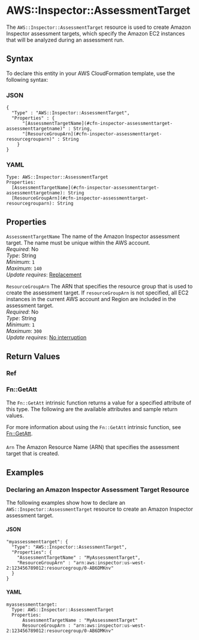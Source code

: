 # AWS::Inspector::AssessmentTarget<a name="aws-resource-inspector-assessmenttarget"></a>

The `AWS::Inspector::AssessmentTarget` resource is used to create Amazon Inspector assessment targets, which specify the Amazon EC2 instances that will be analyzed during an assessment run\.

## Syntax<a name="aws-resource-inspector-assessmenttarget-syntax"></a>

To declare this entity in your AWS CloudFormation template, use the following syntax:

### JSON<a name="aws-resource-inspector-assessmenttarget-syntax.json"></a>

```
{
  "Type" : "AWS::Inspector::AssessmentTarget",
  "Properties" : {
      "[AssessmentTargetName](#cfn-inspector-assessmenttarget-assessmenttargetname)" : String,
      "[ResourceGroupArn](#cfn-inspector-assessmenttarget-resourcegrouparn)" : String
    }
}
```

### YAML<a name="aws-resource-inspector-assessmenttarget-syntax.yaml"></a>

```
Type: AWS::Inspector::AssessmentTarget
Properties: 
  [AssessmentTargetName](#cfn-inspector-assessmenttarget-assessmenttargetname): String
  [ResourceGroupArn](#cfn-inspector-assessmenttarget-resourcegrouparn): String
```

## Properties<a name="aws-resource-inspector-assessmenttarget-properties"></a>

`AssessmentTargetName`  <a name="cfn-inspector-assessmenttarget-assessmenttargetname"></a>
The name of the Amazon Inspector assessment target\. The name must be unique within the AWS account\.  
*Required*: No  
*Type*: String  
*Minimum*: `1`  
*Maximum*: `140`  
*Update requires*: [Replacement](https://docs.aws.amazon.com/AWSCloudFormation/latest/UserGuide/using-cfn-updating-stacks-update-behaviors.html#update-replacement)

`ResourceGroupArn`  <a name="cfn-inspector-assessmenttarget-resourcegrouparn"></a>
The ARN that specifies the resource group that is used to create the assessment target\. If `resourceGroupArn` is not specified, all EC2 instances in the current AWS account and Region are included in the assessment target\.  
*Required*: No  
*Type*: String  
*Minimum*: `1`  
*Maximum*: `300`  
*Update requires*: [No interruption](https://docs.aws.amazon.com/AWSCloudFormation/latest/UserGuide/using-cfn-updating-stacks-update-behaviors.html#update-no-interrupt)

## Return Values<a name="aws-resource-inspector-assessmenttarget-return-values"></a>

### Ref<a name="aws-resource-inspector-assessmenttarget-return-values-ref"></a>

### Fn::GetAtt<a name="aws-resource-inspector-assessmenttarget-return-values-fn--getatt"></a>

The `Fn::GetAtt` intrinsic function returns a value for a specified attribute of this type\. The following are the available attributes and sample return values\.

For more information about using the `Fn::GetAtt` intrinsic function, see [Fn::GetAtt](https://docs.aws.amazon.com/AWSCloudFormation/latest/UserGuide/intrinsic-function-reference-getatt.html)\.

#### <a name="aws-resource-inspector-assessmenttarget-return-values-fn--getatt-fn--getatt"></a>

`Arn`  <a name="Arn-fn::getatt"></a>
The Amazon Resource Name \(ARN\) that specifies the assessment target that is created\.

## Examples<a name="aws-resource-inspector-assessmenttarget--examples"></a>

### Declaring an Amazon Inspector Assessment Target Resource<a name="aws-resource-inspector-assessmenttarget--examples--Declaring_an_Amazon_Inspector_Assessment_Target_Resource"></a>

The following examples show how to declare an `AWS::Inspector::AssessmentTarget` resource to create an Amazon Inspector assessment target\.

#### JSON<a name="aws-resource-inspector-assessmenttarget--examples--Declaring_an_Amazon_Inspector_Assessment_Target_Resource--json"></a>

```
"myassessmenttarget": {
  "Type": "AWS::Inspector::AssessmentTarget",
  "Properties": {
    "AssessmentTargetName" : "MyAssessmentTarget",
    "ResourceGroupArn" : "arn:aws:inspector:us-west-2:123456789012:resourcegroup/0-AB6DMKnv"
  }
}
```

#### YAML<a name="aws-resource-inspector-assessmenttarget--examples--Declaring_an_Amazon_Inspector_Assessment_Target_Resource--yaml"></a>

```
myassessmenttarget: 
  Type: AWS::Inspector::AssessmentTarget
  Properties: 
      AssessmentTargetName : "MyAssessmentTarget"
      ResourceGroupArn : "arn:aws:inspector:us-west-2:123456789012:resourcegroup/0-AB6DMKnv"
```